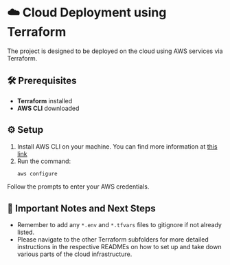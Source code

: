 # ☁️ Cloud Deployment using Terraform

The project is designed to be deployed on the cloud using AWS services via Terraform.

## 🛠️ Prerequisites
- **Terraform** installed
- **AWS CLI** downloaded

## ⚙️ Setup
1. Install AWS CLI on your machine. You can find more information at [this link](https://docs.aws.amazon.com/cli/latest/userguide/getting-started-install.html)
2. Run the command:
    ```bash
    aws configure
    ```
Follow the prompts to enter your AWS credentials.

## 📝 Important Notes and Next Steps

- Remember to add any `*.env` and `*.tfvars` files to gitignore if not already listed.
- Please navigate to the other Terraform subfolders for more detailed instructions in the respective READMEs on how to set up and take down various parts of the cloud infrastructure.